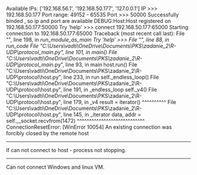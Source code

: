 Available IPs: ['192.168.56.1', '192.168.50.177', '127.0.0.1']
IP >>> 192.168.50.177
Port range: 49152 - 65535
Port >>> 50000
Successfully binded , so ip and port are available
DEBUG:Host:Host registered on 192.168.50.177:50000
Try 'help' >>> connect 192.168.50.177:65000
Starting connection to 192.168.50.177:65000
Traceback (most recent call last):
  File "<frozen runpy>", line 198, in _run_module_as_main
Try 'help' >>>   File "<frozen runpy>", line 88, in _run_code
  File "C:\Users\vadti\OneDrive\Documents\PKS\zadanie_2\R-UDP\protocol\__main__.py", line 101, in <module>
    main()
  File "C:\Users\vadti\OneDrive\Documents\PKS\zadanie_2\R-UDP\protocol\__main__.py", line 93, in main
    host.run()
  File "C:\Users\vadti\OneDrive\Documents\PKS\zadanie_2\R-UDP\protocol\host.py", line 233, in run
    self._endless_loop()
  File "C:\Users\vadti\OneDrive\Documents\PKS\zadanie_2\R-UDP\protocol\host.py", line 191, in _endless_loop
    self._v4()
  File "C:\Users\vadti\OneDrive\Documents\PKS\zadanie_2\R-UDP\protocol\host.py", line 179, in _v4
    result = iterator()
             ^^^^^^^^^^
  File "C:\Users\vadti\OneDrive\Documents\PKS\zadanie_2\R-UDP\protocol\host.py", line 145, in _iterator
    data, addr = self.__socket.recvfrom(1472)
                 ^^^^^^^^^^^^^^^^^^^^^^^^^^^^
ConnectionResetError: [WinError 10054] An existing connection was forcibly closed by the remote host

---

If can not connect to host - process not stopping.

---

Can not connect Windows and linux VM.
